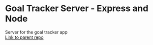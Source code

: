 # Goal Tracker Server - Express and Node
Server for the goal tracker app  
[Link to parent repo](https://github.com/BrianLDev/goal-tracker-mobile)